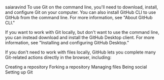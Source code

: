 saiaravind
To use Git on the command line, you'll need to download, install, and configure Git on your computer. You can also install GitHub CLI to use GitHub from the command line. For more information, see "About GitHub CLI."

If you want to work with Git locally, but don't want to use the command line, you can instead download and install the GitHub Desktop client. For more information, see "Installing and configuring GitHub Desktop."

If you don't need to work with files locally, GitHub lets you complete many Git-related actions directly in the browser, including:

Creating a repository
Forking a repository
Managing files
Being social
Setting up Git
